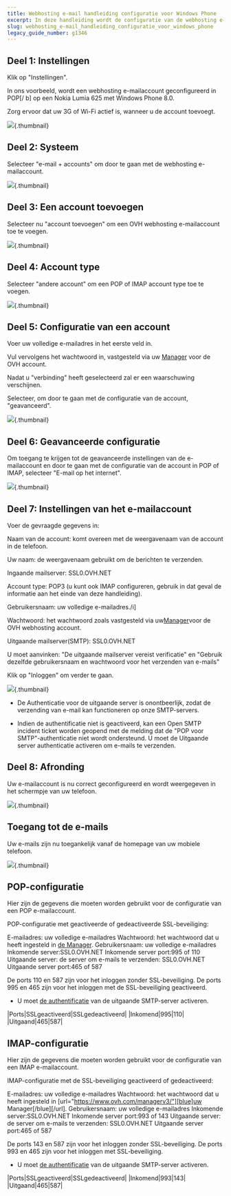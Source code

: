 ```yaml
---
title: Webhosting e-mail handleiding configuratie voor Windows Phone
excerpt: In deze handleiding wordt de configuratie van de webhosting e-mail account van uw Windows Phone beschreven
slug: webhosting_e-mail_handleiding_configuratie_voor_windows_phone
legacy_guide_number: g1346
---
```



## Deel 1: Instellingen
Klik op "Instellingen".

In ons voorbeeld, wordt een webhosting e-mailaccount geconfigureerd in POP[/ b] op een Nokia Lumia 625 met Windows Phone 8.0.

Zorg ervoor dat uw 3G of Wi-Fi actief is, wanneer u de account toevoegt.

![](images/img_1501.jpg){.thumbnail}


## Deel 2: Systeem
Selecteer "e-mail + accounts" om door te gaan met de webhosting e-mailaccount.

![](images/img_1502.jpg){.thumbnail}


## Deel 3: Een account toevoegen
Selecteer nu "account toevoegen" om een OVH webhosting e-mailaccount toe te voegen.

![](images/img_1503.jpg){.thumbnail}


## Deel 4: Account type
Selecteer "andere account" om een POP of IMAP account type toe te voegen.

![](images/img_1504.jpg){.thumbnail}


## Deel 5: Configuratie van een account
Voer uw volledige e-mailadres in het eerste veld in.

Vul vervolgens het wachtwoord in, vastgesteld via uw  [Manager](https://www.ovh.com/managerv3/) voor de OVH account.

Nadat u "verbinding" heeft geselecteerd zal er een waarschuwing verschijnen.

Selecteer, om door te gaan met de configuratie van de account, "geavanceerd".

![](images/img_1505.jpg){.thumbnail}


## Deel 6: Geavanceerde configuratie
Om toegang te krijgen tot de geavanceerde instellingen van de e-mailaccount en door te gaan met de configuratie van de account in POP of IMAP, selecteer "E-mail op het internet".

![](images/img_1506.jpg){.thumbnail}


## Deel 7: Instellingen van het e-mailaccount
Voer de gevraagde gegevens in:

Naam van de account: komt overeen met de weergavenaam van de account in de telefoon.

Uw naam: de weergavenaam gebruikt om de berichten te verzenden.

Ingaande mailserver: SSL0.OVH.NET

Account type: POP3 (u kunt ook IMAP configureren, gebruik in dat geval de informatie aan het einde van deze handleiding).

Gebruikersnaam: uw volledige e-mailadres./i]

Wachtwoord: het wachtwoord zoals vastgesteld via uw[Manager](https://www.ovh.com/managerv3/)voor de OVH webhosting account.

Uitgaande mailserver(SMTP): SSL0.OVH.NET

U moet aanvinken: "De uitgaande mailserver vereist verificatie" en "Gebruik dezelfde gebruikersnaam en wachtwoord voor het verzenden van e-mails"

Klik op "Inloggen" om verder te gaan.

![](images/img_2401.jpg){.thumbnail}

- De Authenticatie voor de uitgaande server is onontbeerlijk, zodat de verzending van e-mail kan functioneren op onze SMTP-servers.

- Indien de authentificatie niet is geactiveerd, kan een Open SMTP incident ticket worden geopend met de melding dat de "POP voor SMTP"-authenticatie niet wordt ondersteund. U moet de Uitgaande server authenticatie activeren om e-mails te verzenden.




## Deel 8: Afronding
Uw e-mailaccount is nu correct geconfigureerd en wordt weergegeven in het schermpje van uw telefoon.

![](images/img_1508.jpg){.thumbnail}


## Toegang tot de e-mails
Uw e-mails zijn nu toegankelijk vanaf de homepage van uw mobiele telefoon.

![](images/img_1509.jpg){.thumbnail}


## POP-configuratie
Hier zijn de gegevens die moeten worden gebruikt voor de configuratie van een POP e-mailaccount.

POP-configuratie met geactiveerde of gedeactiveerde SSL-beveiliging:

E-mailadres: uw volledige e-mailadres
Wachtwoord: het wachtwoord dat u heeft ingesteld in [de Manager](https://www.ovh.com/managerv3/).
Gebruikersnaam: uw volledige e-mailadres
Inkomende server:SSL0.OVH.NET
Inkomende server port:995 of 110
Uitgaande server: de server om e-mails te verzenden: SSL0.OVH.NET
Uitgaande server port:465 of 587

De ports 110 en 587 zijn voor het inloggen zonder SSL-beveiliging.
De ports 995 en 465 zijn voor het inloggen met de SSL-beveiliging geactiveerd.


- U moet [de authentificatie](#configuration_du_compte_e-mail_mutualise_sous_windows_phone_8_partie_7_parametres_du_compte_e-mail) van de uitgaande SMTP-server activeren.


|Ports|SSLgeactiveerd|SSLgedeactiveerd|
|Inkomend|995|110|
|Uitgaand|465|587|




## IMAP-configuratie
Hier zijn de gegevens die moeten worden gebruikt voor de configuratie van een IMAP e-mailaccount.

IMAP-configuratie met de SSL-beveiliging geactiveerd of gedeactiveerd:

E-mailadres: uw volledige e-mailadres
Wachtwoord: het wachtwoord dat u heeft ingesteld in [url="https://www.ovh.com/managerv3/"][blue]uw Manager[/blue][/url].
Gebruikersnaam: uw volledige e-mailadres
Inkomende server:SSL0.OVH.NET
Inkomende server port:993 of 143
Uitgaande server: de server om e-mails te verzenden: SSL0.OVH.NET
Uitgaande server port:465 of 587

De ports 143 en 587 zijn voor het inloggen zonder SSL-beveiliging.
De ports 993 en 465 zijn voor het inloggen met SSL-beveiliging.


- U moet [de authentificatie](#configuration_du_compte_e-mail_mutualise_sous_windows_phone_8_partie_7_parametres_du_compte_e-mail) van de uitgaande SMTP-server activeren.


|Ports|SSLgeactiveerd|SSLgedeactiveerd|
|Inkomend|993|143|
|Uitgaand|465|587|




